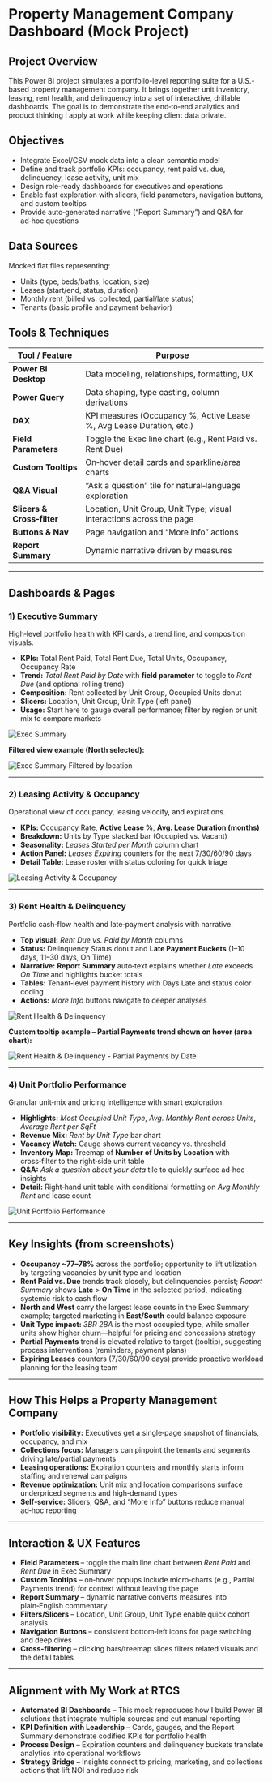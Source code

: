 # Property Management Company Dashboard (Mock Project)

## Project Overview
This Power BI project simulates a portfolio-level reporting suite for a U.S.-based property management company. It brings together unit inventory, leasing, rent health, and delinquency into a set of interactive, drillable dashboards. The goal is to demonstrate the end‑to‑end analytics and product thinking I apply at work while keeping client data private.

## Objectives
- Integrate Excel/CSV mock data into a clean semantic model
- Define and track portfolio KPIs: occupancy, rent paid vs. due, delinquency, lease activity, unit mix
- Design role‑ready dashboards for executives and operations
- Enable fast exploration with slicers, field parameters, navigation buttons, and custom tooltips
- Provide auto‑generated narrative (“Report Summary”) and Q&A for ad‑hoc questions

## Data Sources
Mocked flat files representing:
- Units (type, beds/baths, location, size)
- Leases (start/end, status, duration)
- Monthly rent (billed vs. collected, partial/late status)
- Tenants (basic profile and payment behavior)

## Tools & Techniques

| Tool / Feature              | Purpose                                                                 |
|----------------------------|-------------------------------------------------------------------------|
| **Power BI Desktop**       | Data modeling, relationships, formatting, UX                           |
| **Power Query**            | Data shaping, type casting, column derivations                         |
| **DAX**                    | KPI measures (Occupancy %, Active Lease %, Avg Lease Duration, etc.)   |
| **Field Parameters**       | Toggle the Exec line chart (e.g., Rent Paid vs. Rent Due)              |
| **Custom Tooltips**        | On‑hover detail cards and sparkline/area charts                        |
| **Q&A Visual**             | “Ask a question” tile for natural‑language exploration                  |
| **Slicers & Cross‑filter** | Location, Unit Group, Unit Type; visual interactions across the page   |
| **Buttons & Nav**          | Page navigation and “More Info” actions                                |
| **Report Summary**         | Dynamic narrative driven by measures                                    |

---

## Dashboards & Pages

### 1) Executive Summary
High‑level portfolio health with KPI cards, a trend line, and composition visuals.

- **KPIs:** Total Rent Paid, Total Rent Due, Total Units, Occupancy, Occupancy Rate
- **Trend:** *Total Rent Paid by Date* with **field parameter** to toggle to *Rent Due* (and optional rolling trend)
- **Composition:** Rent collected by Unit Group, Occupied Units donut
- **Slicers:** Location, Unit Group, Unit Type (left panel)
- **Usage:** Start here to gauge overall performance; filter by region or unit mix to compare markets

![Exec Summary](images/Exec%20Summary.JPG)

**Filtered view example (North selected):**

![Exec Summary Filtered by location](images/Exec%20Summary%20Filtered%20by%20location.JPG)

---

### 2) Leasing Activity & Occupancy
Operational view of occupancy, leasing velocity, and expirations.

- **KPIs:** Occupancy Rate, **Active Lease %**, **Avg. Lease Duration (months)**
- **Breakdown:** Units by Type stacked bar (Occupied vs. Vacant)
- **Seasonality:** *Leases Started per Month* column chart
- **Action Panel:** *Leases Expiring* counters for the next 7/30/60/90 days
- **Detail Table:** Lease roster with status coloring for quick triage

![Leasing Activity & Occupancy](images/Leasing%20Activity%20%26%20Occupancy.JPG)

---

### 3) Rent Health & Delinquency
Portfolio cash‑flow health and late‑payment analysis with narrative.

- **Top visual:** *Rent Due vs. Paid by Month* columns
- **Status:** Delinquency Status donut and **Late Payment Buckets** (1–10 days, 11–30 days, On Time)
- **Narrative:** **Report Summary** auto‑text explains whether *Late* exceeds *On Time* and highlights bucket totals
- **Tables:** Tenant‑level payment history with Days Late and status color coding
- **Actions:** *More Info* buttons navigate to deeper analyses

![Rent Health & Delinquency](images/Rent%20Health%20%26%20Delinquency.JPG)

**Custom tooltip example – Partial Payments trend shown on hover (area chart):**

![Rent Health & Delinquency - Partial Payments by Date](images/Rent%20Health%20%26%20Delinquency%20-%20Partial%20Payments%20by%20Date.JPG)

---

### 4) Unit Portfolio Performance
Granular unit‑mix and pricing intelligence with smart exploration.

- **Highlights:** *Most Occupied Unit Type*, *Avg. Monthly Rent across Units*, *Average Rent per SqFt*
- **Revenue Mix:** *Rent by Unit Type* bar chart
- **Vacancy Watch:** Gauge shows current vacancy vs. threshold
- **Inventory Map:** Treemap of **Number of Units by Location** with cross‑filter to the right‑side unit table
- **Q&A:** *Ask a question about your data* tile to quickly surface ad‑hoc insights
- **Detail:** Right‑hand unit table with conditional formatting on *Avg Monthly Rent* and lease count

![Unit Portfolio Performance](images/Unit%20Portfolio%20Performance.JPG)

---

## Key Insights (from screenshots)
- **Occupancy ~77–78%** across the portfolio; opportunity to lift utilization by targeting vacancies by unit type and location
- **Rent Paid vs. Due** trends track closely, but delinquencies persist; *Report Summary* shows **Late** > **On Time** in the selected period, indicating systemic risk to cash flow
- **North and West** carry the largest lease counts in the Exec Summary example; targeted marketing in **East/South** could balance exposure
- **Unit Type impact:** *3BR 2BA* is the most occupied type, while smaller units show higher churn—helpful for pricing and concessions strategy
- **Partial Payments** trend is elevated relative to target (tooltip), suggesting process interventions (reminders, payment plans)
- **Expiring Leases** counters (7/30/60/90 days) provide proactive workload planning for the leasing team

---

## How This Helps a Property Management Company
- **Portfolio visibility:** Executives get a single‑page snapshot of financials, occupancy, and mix
- **Collections focus:** Managers can pinpoint the tenants and segments driving late/partial payments
- **Leasing operations:** Expiration counters and monthly starts inform staffing and renewal campaigns
- **Revenue optimization:** Unit mix and location comparisons surface underpriced segments and high‑demand types
- **Self‑service:** Slicers, Q&A, and “More Info” buttons reduce manual ad‑hoc reporting

---

## Interaction & UX Features
- **Field Parameters** – toggle the main line chart between *Rent Paid* and *Rent Due* in Exec Summary
- **Custom Tooltips** – on‑hover popups include micro‑charts (e.g., Partial Payments trend) for context without leaving the page
- **Report Summary** – dynamic narrative converts measures into plain‑English commentary
- **Filters/Slicers** – Location, Unit Group, Unit Type enable quick cohort analysis
- **Navigation Buttons** – consistent bottom‑left icons for page switching and deep dives
- **Cross‑filtering** – clicking bars/treemap slices filters related visuals and the detail tables

---

## Alignment with My Work at RTCS
- **Automated BI Dashboards** – This mock reproduces how I build Power BI solutions that integrate multiple sources and cut manual reporting
- **KPI Definition with Leadership** – Cards, gauges, and the Report Summary demonstrate codified KPIs for portfolio health
- **Process Design** – Expiration counters and delinquency buckets translate analytics into operational workflows
- **Strategy Bridge** – Insights connect to pricing, marketing, and collections actions that lift NOI and reduce risk


